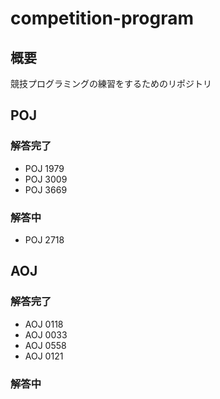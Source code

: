 # competition-program



## 概要



競技プログラミングの練習をするためのリポジトリ



## POJ



### 解答完了

 * POJ 1979
 * POJ 3009
 * POJ 3669

### 解答中

 * POJ 2718


## AOJ



### 解答完了

 * AOJ 0118
 * AOJ 0033
 * AOJ 0558
 * AOJ 0121

### 解答中
